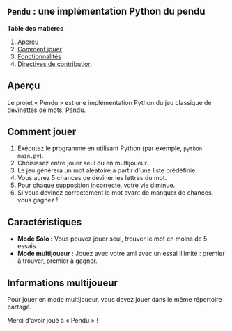 
## `Pendu` : une implémentation Python du pendu

**Table des matières**

1. [Aperçu](#aperçu)
2. [Comment jouer](#comment-jouer)
3. [Fonctionnalités](#caractéristiques)
4. [Directives de contribution](#informations-multijoueur)

**Aperçu**
-----------

Le projet « Pendu » est une implémentation Python du jeu classique de devinettes de mots, Pandu. 

**Comment jouer**
------------

1. Exécutez le programme en utilisant Python (par exemple, `python main.py`).
2. Choisissez entre jouer seul ou en multijoueur.
2. Le jeu générera un mot aléatoire à partir d'une liste prédéfinie.
3. Vous aurez 5 chances de deviner les lettres du mot.
4. Pour chaque supposition incorrecte, votre vie diminue.
5. Si vous devinez correctement le mot avant de manquer de chances, vous gagnez !

**Caractéristiques**
------------

* **Mode Solo :** Vous pouvez jouer seul, trouver le mot en moins de 5 essais.
* **Mode multijoueur :** Jouez avec votre ami avec un essai illimité : premier à trouver, premier à gagner.

**Informations multijoueur**
-------------------------

Pour jouer en mode multijoueur, vous devez jouer dans le même répertoire partagé.

Merci d'avoir joué à « Pendu » !
